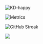 ![KD-happy](https://count.getloli.com/get/@KD-happy?theme=rule34)

![Metrics](https://metrics.lecoq.io/KD-happy?template=classic&config.timezone=Asia/Shanghai)

![GitHub Streak](https://github-readme-streak-stats.herokuapp.com?user=KD-happy&theme=dark&date_format=%5BY.%5Dn.j)

![](https://cdn.staticaly.com/gh/KD-happy/KD-happy/main/assets/github-contribution-grid-snake.svg)
